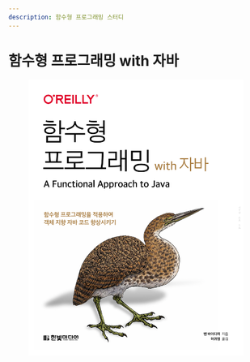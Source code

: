 ```yaml
---
description: 함수형 프로그래밍 스터디
---
```


# 함수형 프로그래밍 with 자바

<figure><img src="../../.gitbook/assets/content.png" alt=""><figcaption></figcaption></figure>
